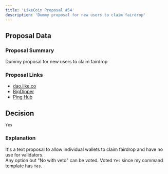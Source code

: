 ```yaml
---
title: 'LikeCoin Proposal #54'
description: 'Dummy proposal for new users to claim fairdrop'
---
```


## Proposal Data

### Proposal Summary
Dummy proposal for new users to claim fairdrop

### Proposal Links
- [dao.like.co](https://dao.like.co/proposals/54)
- [BigDipper](https://bigdipper.live/likecoin/proposals/54)
- [Ping Hub](https://ping.pub/likecoin/gov/54)


## Decision
`Yes`

### Explanation
It's a text proposal to allow individual wallets to claim fairdrop and have no use for validators.  
Any option but "No with veto" can be voted. Voted `Yes` since my command template has `Yes`.  
